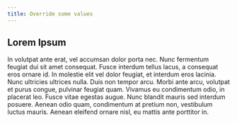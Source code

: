 ```yaml
---
title: Override some values
---
```


## Lorem Ipsum

In volutpat ante erat, vel accumsan dolor porta nec. Nunc fermentum feugiat dui sit amet consequat. Fusce interdum tellus lacus, a consequat eros ornare id. In molestie elit vel dolor feugiat, et interdum eros lacinia. Nunc ultricies ultrices nulla. Duis non tempor arcu. Morbi ante arcu, volutpat et purus congue, pulvinar feugiat quam. Vivamus eu condimentum odio, in placerat leo. Fusce vitae egestas augue. Nunc blandit mauris sed interdum posuere. Aenean odio quam, condimentum at pretium non, vestibulum luctus mauris. Aenean eleifend ornare nisl, eu mattis ante porttitor in.
